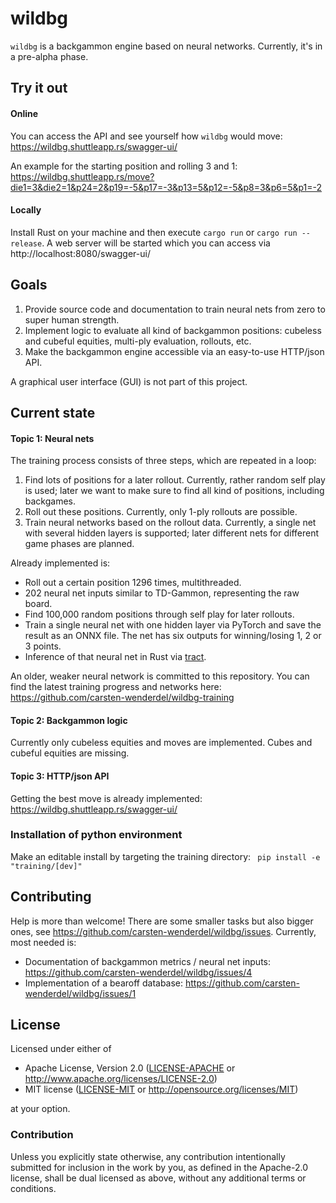 # wildbg

`wildbg` is a backgammon engine based on neural networks. Currently, it's in a pre-alpha phase.

## Try it out

#### Online

You can access the API and see yourself how `wildbg` would move: https://wildbg.shuttleapp.rs/swagger-ui/

An example for the starting position and rolling 3 and 1: https://wildbg.shuttleapp.rs/move?die1=3&die2=1&p24=2&p19=-5&p17=-3&p13=5&p12=-5&p8=3&p6=5&p1=-2

#### Locally

Install Rust on your machine and then execute `cargo run` or `cargo run --release`.
A web server will be started which you can access via http://localhost:8080/swagger-ui/

## Goals

1. Provide source code and documentation to train neural nets from zero to super human strength.
2. Implement logic to evaluate all kind of backgammon positions: cubeless and cubeful equities, multi-ply evaluation, rollouts, etc.
3. Make the backgammon engine accessible via an easy-to-use HTTP/json API.

A graphical user interface (GUI) is not part of this project.

## Current state

#### Topic 1: Neural nets

The training process consists of three steps, which are repeated in a loop:
1. Find lots of positions for a later rollout. Currently, rather random self play is used; later we want to make sure to find all kind of positions, including backgames.
2. Roll out these positions. Currently, only 1-ply rollouts are possible.
3. Train neural networks based on the rollout data. Currently, a single net with several hidden layers is supported; later different nets for different game phases are planned.

Already implemented is:
* Roll out a certain position 1296 times, multithreaded.
* 202 neural net inputs similar to TD-Gammon, representing the raw board.
* Find 100,000 random positions through self play for later rollouts.
* Train a single neural net with one hidden layer via PyTorch and save the result as an ONNX file. The net has six outputs for winning/losing 1, 2 or 3 points.
* Inference of that neural net in Rust via [tract](https://github.com/sonos/tract).

An older, weaker neural network is committed to this repository.  You can find the latest training progress and networks here: https://github.com/carsten-wenderdel/wildbg-training

#### Topic 2: Backgammon logic
Currently only cubeless equities and moves are implemented. Cubes and cubeful equities are missing.

#### Topic 3: HTTP/json API

Getting the best move is already implemented: https://wildbg.shuttleapp.rs/swagger-ui/

### Installation of python environment

Make an editable install by targeting the training directory:
``` pip install -e "training/[dev]"```

## Contributing

Help is more than welcome! There are some smaller tasks but also bigger ones, see https://github.com/carsten-wenderdel/wildbg/issues.
Currently, most needed is:
- Documentation of backgammon metrics / neural net inputs: https://github.com/carsten-wenderdel/wildbg/issues/4
- Implementation of a bearoff database: https://github.com/carsten-wenderdel/wildbg/issues/1

## License

Licensed under either of

* Apache License, Version 2.0
  ([LICENSE-APACHE](LICENSE-APACHE) or http://www.apache.org/licenses/LICENSE-2.0)
* MIT license
  ([LICENSE-MIT](LICENSE-MIT) or http://opensource.org/licenses/MIT)

at your option.

### Contribution

Unless you explicitly state otherwise, any contribution intentionally submitted
for inclusion in the work by you, as defined in the Apache-2.0 license, shall be
dual licensed as above, without any additional terms or conditions.
